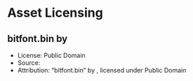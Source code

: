 # Asset Licensing

## bitfont.bin by 
- License: Public Domain
- Source: []()
- Attribution: “bitfont.bin” by , licensed under Public Domain

